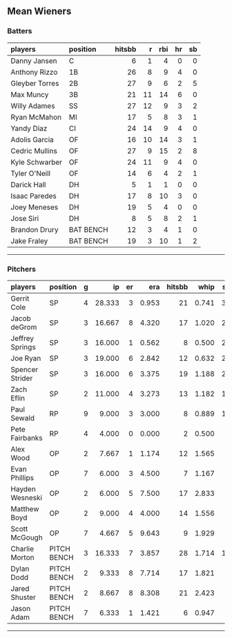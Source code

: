 ## Mean Wieners

### Batters

 
|players        |position  | hitsbb|  r| rbi| hr| sb| 
|:--------------|:---------|------:|--:|---:|--:|--:| 
|Danny Jansen   |C         |      6|  1|   4|  0|  0| 
|Anthony Rizzo  |1B        |     26|  8|   9|  4|  0| 
|Gleyber Torres |2B        |     27|  9|   6|  2|  5| 
|Max Muncy      |3B        |     21| 11|  14|  6|  0| 
|Willy Adames   |SS        |     27| 12|   9|  3|  2| 
|Ryan McMahon   |MI        |     17|  5|   8|  3|  1| 
|Yandy Diaz     |CI        |     24| 14|   9|  4|  0| 
|Adolis Garcia  |OF        |     16| 10|  14|  3|  1| 
|Cedric Mullins |OF        |     27|  9|  15|  2|  8| 
|Kyle Schwarber |OF        |     24| 11|   9|  4|  0| 
|Tyler O'Neill  |OF        |     14|  6|   4|  2|  1| 
|Darick Hall    |DH        |      5|  1|   1|  0|  0| 
|Isaac Paredes  |DH        |     17|  8|  10|  3|  0| 
|Joey Meneses   |DH        |     19|  5|   4|  0|  0| 
|Jose Siri      |DH        |      8|  5|   8|  2|  1| 
|Brandon Drury  |BAT BENCH |     12|  3|   4|  1|  0| 
|Jake Fraley    |BAT BENCH |     19|  3|  10|  1|  2| 

* * *

### Pitchers

 
|players         |position    |  g|     ip| er|   era| hitsbb|  whip| so|  w| sv| 
|:---------------|:-----------|--:|------:|--:|-----:|------:|-----:|--:|--:|--:| 
|Gerrit Cole     |SP          |  4| 28.333|  3| 0.953|     21| 0.741| 32|  4|  0| 
|Jacob deGrom    |SP          |  3| 16.667|  8| 4.320|     17| 1.020| 27|  1|  0| 
|Jeffrey Springs |SP          |  3| 16.000|  1| 0.562|      8| 0.500| 24|  2|  0| 
|Joe Ryan        |SP          |  3| 19.000|  6| 2.842|     12| 0.632| 26|  3|  0| 
|Spencer Strider |SP          |  3| 16.000|  6| 3.375|     19| 1.188| 27|  1|  0| 
|Zach Eflin      |SP          |  2| 11.000|  4| 3.273|     13| 1.182| 12|  2|  0| 
|Paul Sewald     |RP          |  9|  9.000|  3| 3.000|      8| 0.889| 11|  1|  4| 
|Pete Fairbanks  |RP          |  4|  4.000|  0| 0.000|      2| 0.500|  1|  0|  2| 
|Alex Wood       |OP          |  2|  7.667|  1| 1.174|     12| 1.565|  8|  0|  0| 
|Evan Phillips   |OP          |  7|  6.000|  3| 4.500|      7| 1.167|  8|  0|  2| 
|Hayden Wesneski |OP          |  2|  6.000|  5| 7.500|     17| 2.833|  4|  0|  0| 
|Matthew Boyd    |OP          |  2|  9.000|  4| 4.000|     14| 1.556|  7|  0|  0| 
|Scott McGough   |OP          |  7|  4.667|  5| 9.643|      9| 1.929|  5|  0|  1| 
|Charlie Morton  |PITCH BENCH |  3| 16.333|  7| 3.857|     28| 1.714| 12|  2|  0| 
|Dylan Dodd      |PITCH BENCH |  2|  9.333|  8| 7.714|     17| 1.821|  6|  1|  0| 
|Jared Shuster   |PITCH BENCH |  2|  8.667|  8| 8.308|     21| 2.423|  5|  0|  0| 
|Jason Adam      |PITCH BENCH |  7|  6.333|  1| 1.421|      6| 0.947|  5|  0|  0| 


* * *



